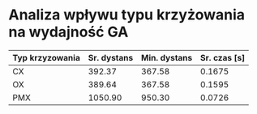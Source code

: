 # Analiza wpływu typu krzyżowania na wydajność GA

| Typ krzyzowania | Sr. dystans | Min. dystans | Sr. czas [s] |
| --- | --- | --- | --- |
| CX | 392.37 | 367.58 | 0.1675 |
| OX | 389.64 | 367.58 | 0.1595 |
| PMX | 1050.90 | 950.30 | 0.0726 |
